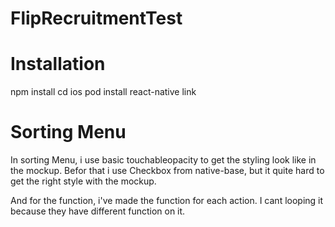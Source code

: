 # FlipRecruitmentTest


# Installation 
npm install 
cd ios 
pod install
react-native link

# Sorting Menu 
In sorting Menu, i use basic touchableopacity to get the styling look like in the mockup. Befor that i use Checkbox from native-base, but it quite hard to get the right style with the mockup. 

And for the function, i've made the function for each action. I cant looping it because they have different function on it. 




